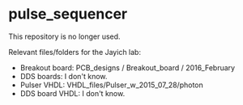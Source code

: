 # pulse_sequencer

This repository is no longer used.

Relevant files/folders for the Jayich lab:
 - Breakout board: PCB_designs / Breakout_board / 2016_February
 - DDS boards: I don't know.
 - Pulser VHDL: VHDL_files/Pulser_w_2015_07_28/photon
 - DDS board VHDL: I don't know.
